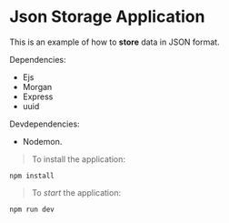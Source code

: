 # Json Storage Application

This is an example of how to **store** data in JSON format.

Dependencies:

* Ejs
* Morgan
* Express
* uuid

Devdependencies:

* Nodemon.

> To install the application: 

`npm install`

> To _start_ the application:

`npm run dev`



